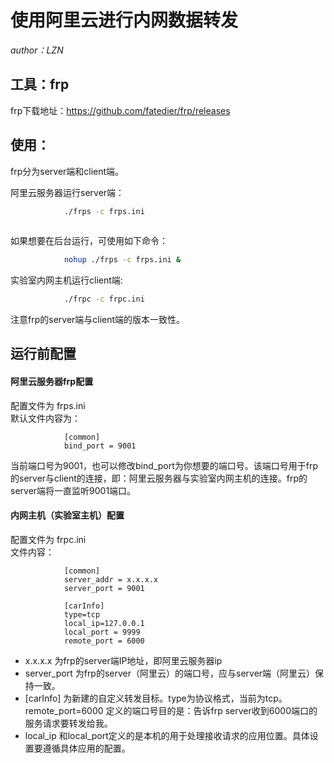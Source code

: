 # 使用阿里云进行内网数据转发
*author：LZN*  

## 工具：frp

frp下载地址：https://github.com/fatedier/frp/releases

## 使用：  
   frp分为server端和client端。

   阿里云服务器运行server端：
```bash
            ./frps -c frps.ini
            
```
   如果想要在后台运行，可使用如下命令：
```bash     
            nohup ./frps -c frps.ini &
```
   实验室内网主机运行client端:
```bash
            ./frpc -c frpc.ini
```
注意frp的server端与client端的版本一致性。
        
## 运行前配置

   #### 阿里云服务器frp配置  
   配置文件为 frps.ini  
     默认文件内容为：  
```
            [common]
            bind_port = 9001
```
   当前端口号为9001，也可以修改bind_port为你想要的端口号。该端口号用于frp的server与client的连接，即：阿里云服务器与实验室内网主机的连接。frp的server端将一直监听9001端口。

   #### 内网主机（实验室主机）配置  
   配置文件为 frpc.ini  
   文件内容：
```
            [common]
            server_addr = x.x.x.x
            server_port = 9001

            [carInfo]
            type=tcp
            local_ip=127.0.0.1
            local_port = 9999
            remote_port = 6000
```      
   - x.x.x.x 为frp的server端IP地址，即阿里云服务器ip  
   - server_port 为frp的server（阿里云）的端口号，应与server端（阿里云）保持一致。  
   - [carInfo] 为新建的自定义转发目标。type为协议格式，当前为tcp。remote_port=6000 定义的端口号目的是：告诉frp server收到6000端口的服务请求要转发给我。  
   - local_ip 和local_port定义的是本机的用于处理接收请求的应用位置。具体设置要遵循具体应用的配置。
    
